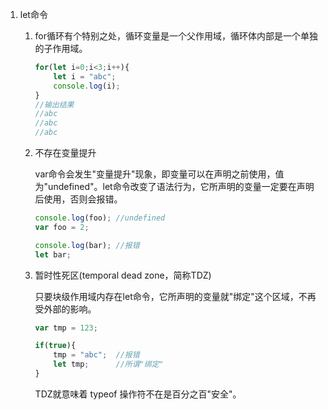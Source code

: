 1. let命令

   1. for循环有个特别之处，循环变量是一个父作用域，循环体内部是一个单独的子作用域。

      ```javascript
      for(let i=0;i<3;i++){
          let i = "abc";
          console.log(i);
      }
      //输出结果
      //abc
      //abc
      //abc
      ```

   2. 不存在变量提升

      var命令会发生"变量提升"现象，即变量可以在声明之前使用，值为"undefined"。let命令改变了语法行为，它所声明的变量一定要在声明后使用，否则会报错。

      ```javascript
      console.log(foo);	//undefined
      var foo = 2;

      console.log(bar);	//报错
      let bar;
      ```

   3. 暂时性死区(temporal dead zone，简称TDZ)

      只要块级作用域内存在let命令，它所声明的变量就"绑定"这个区域，不再受外部的影响。

      ```javascript
      var tmp = 123;

      if(true){
          tmp = "abc";	//报错
          let tmp;		//所谓"绑定"
      }
      ```

      TDZ就意味着 typeof 操作符不在是百分之百"安全"。

